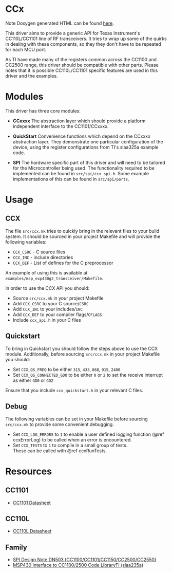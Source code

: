 # CCx

Note Doxygen generated HTML can be found [here](http://alanbarr.github.io/CCx).

This driver aims to provide a generic API for Texas Instrument's CC110L/CC1101
line of RF transceivers.
It tries to wrap up some of the quirks in dealing with these components, so they
they don't have to be repeated for each MCU port.

As TI have made many of the registers common across the CC1100 and CC2500 range,
this driver should be compatible with other parts. Please notes that it is
possible CC110L/CC1101 specific features are used in this driver and the
examples.

# Modules 

This driver has three core modules:

* **CCxxxx**
The abstraction layer which should provide a platform independent
interface to the CC1101/CCxxxx.

* **QuickStart**
Convenience functions which depend on the
CCxxxx abstraction layer. They demonstrate one particular configuration of the
device, using the register configurations from TI's slaa325a example code.

* **SPI** 
The hardware specific part of this driver and will need to be tailored for the
Microcontroller being used.
The functionality required to be implemented can be found in
`src/spi/ccx_spi.h`.
Some example implementations of this can be found in `src/spi/ports`.


# Usage

## CCX

The file `src/ccx.mk` tries to quickly bring in the relevant files to your build
system. It should be sourced in your project Makefile and will provide the
following variables:

* `CCX_CSRC` - C source files
* `CCX_INC`  - include directories 
* `CCX_DEF`  - List of defines for the C preprocessor

An example of using this is available at
`examples/msp_exp430g2_transceiver/Makefile`. 

In order to use the CCX API you should:

* Source `src/ccx.mk` in your project Makefile
* Add `CCX_CSRC` to your C source/`CSRC`
* Add `CCX_INC` to your includes/`INC`
* Add `CCX_DEF` to your compiler flags/`CFLAGS`
* Include `ccx_api.h` in your C files

## Quickstart

To bring in Quickstart you should follow the steps above to use the CCX module.
Additionally, before sourcing `src/ccx.mk` in your
project Makefile you should:

* Set `CCX_QS_FREQ` to be either `315`, `433`, `868`, `915`, `2400`
* Set `CCX_QS_CONNECTED_GDO` to be either `0` or `2` to set the receive
interrupt as either `GD0` or `GD2`

Ensure that you include `ccx_quickstart.h` in your relevant C files.

## Debug

The following variables can be set in your Makefile before sourcing `src/ccx.mk`
to provide some convenient debugging.

* Set `CCX_LOG_ERRORS` to `1` to enable a user defined logging function 
(@ref ccxErrorLog) to be called when an error is encountered.
* Set `CCX_TESTS` to `1` to compile in a small group of tests.  
These can be called with @ref ccxRunTests.

# Resources
## CC1101
* [CC1101 Datasheet](http://www.ti.com/lit/gpn/cc1101)

## CC110L
* [CC110L Datasheet](http://www.ti.com/lit/ds/symlink/cc110l.pdf)

## Family
* [SPI Design Note DN503 (CC1100/CC1101/CC1150/CC2500/CC2550)](http://www.ti.com/lit/an/swra112b/swra112b.pdf)
* [MSP430 Interface to CC1100/2500 Code LibraryTI (slaa235a)](http://www.ti.com/general/docs/litabsmultiplefilelist.tsp?literatureNumber=slaa325a)
